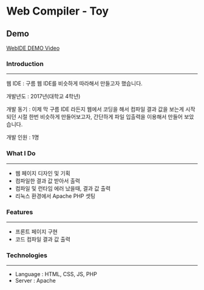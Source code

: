 # Web Compiler - Toy
## Demo
[WebIDE DEMO Video](https://www.youtube.com/watch?v=uaJ6vJ5wU90)

### **Introduction**

---

웹 IDE  : 구름 웹 IDE를 비슷하게 따라해서 만들고자 했습니다.

개발년도 : 2017년(대학교 4학년)

개발 동기 : 이제 막 구름 IDE 라든지 웹에서 코딩을 해서 컴파일 결과 값을 보는게 시작되던 시절 한번 비슷하게 만들어보고자, 간단하게 파일 입출력을 이용해서 만들어 보았습니다. 

개발 인원 : 1명 

### What I Do

---

- 웹 페이지 디자인 및 기획
- 컴파일한 결과 값 받아서 출력
- 컴파일 및 런타임 에러 났을때, 결과 값 출력
- 리눅스 환경에서 Apache PHP 셋팅

### Features

---

- 프론트 페이지 구현
- 코드 컴파일 결과 값 출력

### Technologies

---

- Language : HTML, CSS, JS, PHP
- Server : Apache
